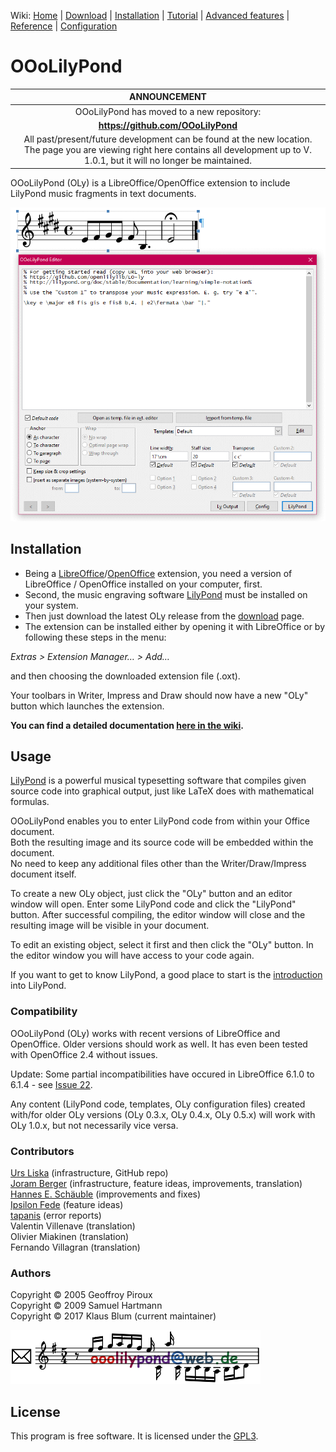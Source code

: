 Wiki:  [Home](https://github.com/openlilylib/LO-ly/wiki#ooolilypond) | [Download](https://github.com/openlilylib/LO-ly/wiki/Downloads#downloads) | [Installation](https://github.com/openlilylib/LO-ly/wiki/Installation#installation) | [Tutorial](https://github.com/openlilylib/LO-ly/wiki/Tutorial#tutorial) | [Advanced features](https://github.com/openlilylib/LO-ly/wiki/Advanced-features#advanced-features) | [Reference](https://github.com/openlilylib/LO-ly/wiki/Editor-(main-window-reference)#editor-main-window-reference) | [Configuration](https://github.com/openlilylib/LO-ly/wiki/Config#configuration-dialogue)

# OOoLilyPond

| ANNOUNCEMENT | 
| :---: |
| OOoLilyPond has moved to a new repository: |
| **https://github.com/OOoLilyPond** |
| All past/present/future development can be found at the new location. The page you are viewing right here contains all development up to V. 1.0.1, but it will no longer be maintained. |

OOoLilyPond (OLy) is a LibreOffice/OpenOffice extension to include LilyPond music fragments in text documents.

![editor object](https://raw.githubusercontent.com/KlausBlum/OLy-resources/master/images/editor-object-02.gif)

## Installation

* Being a [LibreOffice]/[OpenOffice] extension, you need a version of LibreOffice / OpenOffice installed on your computer, first.  
* Second, the music engraving software [LilyPond] must be installed on your system.  
* Then just download the latest OLy release from the [download] page.  
* The extension can be installed either by opening it with LibreOffice or by following these steps in the menu:

*Extras > Extension Manager… > Add…*

and then choosing the downloaded extension file (.oxt).

Your toolbars in Writer, Impress and Draw should now have a new "OLy" button which launches the extension.

**You can find a detailed documentation [here in the wiki](https://github.com/openlilylib/LO-ly/wiki/Installation#installation).**

## Usage

[LilyPond] is a powerful musical typesetting software that compiles given source code into graphical output, just like LaTeX does with mathematical formulas. 

OOoLilyPond enables you to enter LilyPond code from within your Office document.  
  Both the resulting image and its source code will be embedded within the document.  
  No need to keep any additional files other than the Writer/Draw/Impress document itself.

To create a new OLy object, just click the "OLy" button and an editor window will open. Enter some LilyPond code and click the "LilyPond" button. After successful compiling, the editor window will close and the resulting image will be visible in your document. 

To edit an existing object, select it first and then click the "OLy" button. In the editor window you will have access to your code again.

If you want to get to know LilyPond, a good place to start is the [introduction] into LilyPond.

### Compatibility 

OOoLilyPond (OLy) works with recent versions of LibreOffice and OpenOffice. Older versions should work as well. It has even been tested with OpenOffice 2.4 without issues. 

Update: Some partial incompatibilities have occured in LibreOffice 6.1.0 to 6.1.4 - see [Issue 22].

Any content (LilyPond code, templates, OLy configuration files) created with/for older OLy versions (OLy 0.3.x, OLy 0.4.x, OLy 0.5.x) will work with OLy 1.0.x, but not necessarily vice versa.


[LibreOffice]: http://libreoffice.org/
[OpenOffice]: http://www.openoffice.org/
[LilyPond]: http://lilypond.org
[download]: https://github.com/openlilylib/LO-ly/wiki/Downloads#downloads
[introduction]: http://lilypond.org/introduction.html
[Introduction into OOoLilyPond]: http://lilypondblog.org/2017/04/ooolilypond-creating-musical-snippets-in-libreoffice-documents/
[Scores of Beauty]: http://lilypondblog.org/
[Issue 22]: https://github.com/openlilylib/LO-ly/issues/22#issuecomment-462500338

### Contributors

[Urs Liska](https://github.com/uliska) (infrastructure, GitHub repo)  
[Joram Berger](https://github.com/joram-berger) (infrastructure, feature ideas, improvements, translation)  
[Hannes E. Schäuble](https://github.com/edgar79) (improvements and fixes)  
[Ipsilon Fede](https://github.com/yfede) (feature ideas)  
[tapanis](https://github.com/tapanis) (error reports)  
Valentin Villenave (translation)  
Olivier Miakinen (translation)  
Fernando Villagran (translation)

### Authors

Copyright © 2005 Geoffroy Piroux  
Copyright © 2009 Samuel Hartmann  
Copyright © 2017 Klaus Blum (current maintainer)

<a id="envelope">![a](https://raw.githubusercontent.com/KlausBlum/OLy-resources/master/images/score-a.png)</a>![b](https://raw.githubusercontent.com/KlausBlum/OLy-resources/master/images/score-b.png)![c](https://raw.githubusercontent.com/KlausBlum/OLy-resources/master/images/score-c.png)![d](https://raw.githubusercontent.com/KlausBlum/OLy-resources/master/images/score-d.png)![e](https://raw.githubusercontent.com/KlausBlum/OLy-resources/master/images/score-e.png)![f](https://raw.githubusercontent.com/KlausBlum/OLy-resources/master/images/score-f.png)

## License

This program is free software. It is licensed under the [GPL3].

[GPL3]: https://www.gnu.org/licenses/gpl.html "GPL3"
